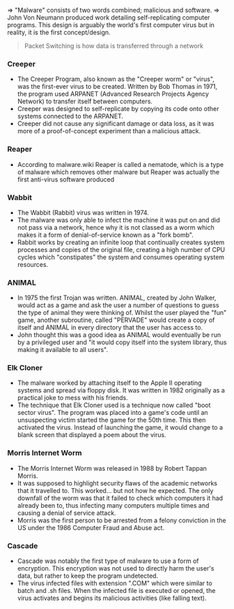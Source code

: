 => "Malware" consists of two words combined; malicious and software.
=> John Von Neumann produced work detailing self-replicating computer programs. This design is arguably the world's first computer virus but in reality, it is the first concept/design.
> Packet Switching is how data is transferred through a network

### Creeper
- The Creeper Program, also known as the "Creeper worm" or "virus", was the first-ever virus to be created. Written by Bob Thomas in 1971, the program used ARPANET (Advanced Research Projects Agency Network) to transfer itself between computers.
- Creeper was designed to self-replicate by copying its code onto other systems connected to the ARPANET. 
- Creeper did not cause any significant damage or data loss, as it was more of a proof-of-concept experiment than a malicious attack.

### Reaper
- According to malware.wiki Reaper is called a nematode, which is a type of malware which removes other malware but Reaper was actually the first anti-virus software produced

### Wabbit
- The Wabbit (Rabbit) virus was written in 1974.
- The malware was only able to infect the machine it was put on and did not pass via a network, hence why it is not classed as a worm which makes it a form of denial-of-service known as a "fork bomb".
- Rabbit works by creating an infinite loop that continually creates system processes and copies of the original file, creating a high number of CPU cycles which "constipates" the system and consumes operating system resources.

### ANIMAL
- In 1975 the first Trojan was written. ANIMAL, created by John Walker, would act as a game and ask the user a number of questions to guess the type of animal they were thinking of. Whilst the user played the "fun" game, another subroutine, called "PERVADE" would create a copy of itself and ANIMAL in every directory that the user has access to.
- John thought this was a good idea as ANIMAL would eventually be run by a privileged user and "it would copy itself into the system library, thus making it available to all users".

### Elk Cloner
- The malware worked by attaching itself to the Apple II operating systems and spread via floppy disk. It was written in 1982 originally as a practical joke to mess with his friends.
- The technique that Elk Cloner used is a technique now called "boot sector virus". The program was placed into a game's code until an unsuspecting victim started the game for the 50th time. This then activated the virus. Instead of launching the game, it would change to a blank screen that displayed a poem about the virus.

### Morris Internet Worm
-  The Morris Internet Worm was released in 1988 by Robert Tappan Morris.
-  It was supposed to highlight security flaws of the academic networks that it travelled to. This worked... but not how he expected. The only downfall of the worm was that it failed to check which computers it had already been to, thus infecting many computers multiple times and causing a denial of service attack.
-  Morris was the first person to be arrested from a felony conviction in the US under the 1986 Computer Fraud and Abuse act.

### Cascade
- Cascade was notably the first type of malware to use a form of encryption. This encryption was not used to directly harm the user's data, but rather to keep the program undetected.
- The virus infected files with extension ".COM" which were similar to batch and .sh files. When the infected file is executed or opened, the virus activates and begins its malicious activities (like falling text).
